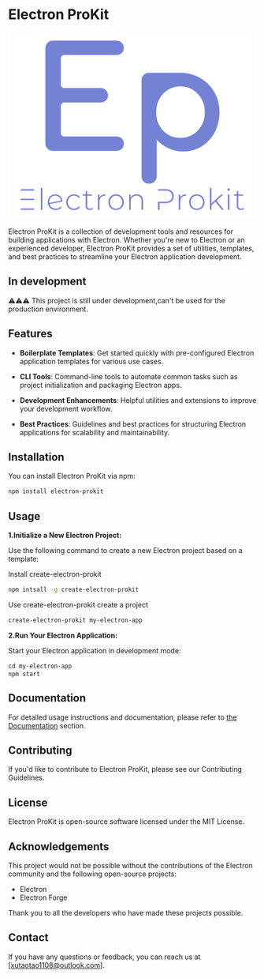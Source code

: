 # Electron ProKit

<img src="https://github.com/Xutaotaotao/electron-prokit/blob/main/docs/public/logo.svg">

Electron ProKit is a collection of development tools and resources for building applications with Electron. Whether you're new to Electron or an experienced developer, Electron ProKit provides a set of utilities, templates, and best practices to streamline your Electron application development.

## In development 

⚠️⚠️⚠️ This project is still under development,can't be used for the production environment.

## Features

- **Boilerplate Templates**: Get started quickly with pre-configured Electron application templates for various use cases.

- **CLI Tools**: Command-line tools to automate common tasks such as project initialization and packaging Electron apps.

- **Development Enhancements**: Helpful utilities and extensions to improve your development workflow.

- **Best Practices**: Guidelines and best practices for structuring Electron applications for scalability and maintainability.

## Installation

You can install Electron ProKit via npm:

```bash
npm install electron-prokit
```

## Usage

**1.Initialize a New Electron Project:**

Use the following command to create a new Electron project based on a template:

Install create-electron-prokit

```bash
npm intsall -g create-electron-prokit
```

Use create-electron-prokit create a project
```bash
create-electron-prokit my-electron-app
```
**2.Run Your Electron Application:**

Start your Electron application in development mode:

```
cd my-electron-app
npm start
```

## Documentation

For detailed usage instructions and documentation, please refer to [the Documentation](https://xutaotaotao.github.io/electron-prokit/) section.

## Contributing
If you'd like to contribute to Electron ProKit, please see our Contributing Guidelines.


## License
Electron ProKit is open-source software licensed under the MIT License.

## Acknowledgements
This project would not be possible without the contributions of the Electron community and the following open-source projects:

- Electron
- Electron Forge

Thank you to all the developers who have made these projects possible.

## Contact
If you have any questions or feedback, you can reach us at [xutaotao1108@outlook.com].